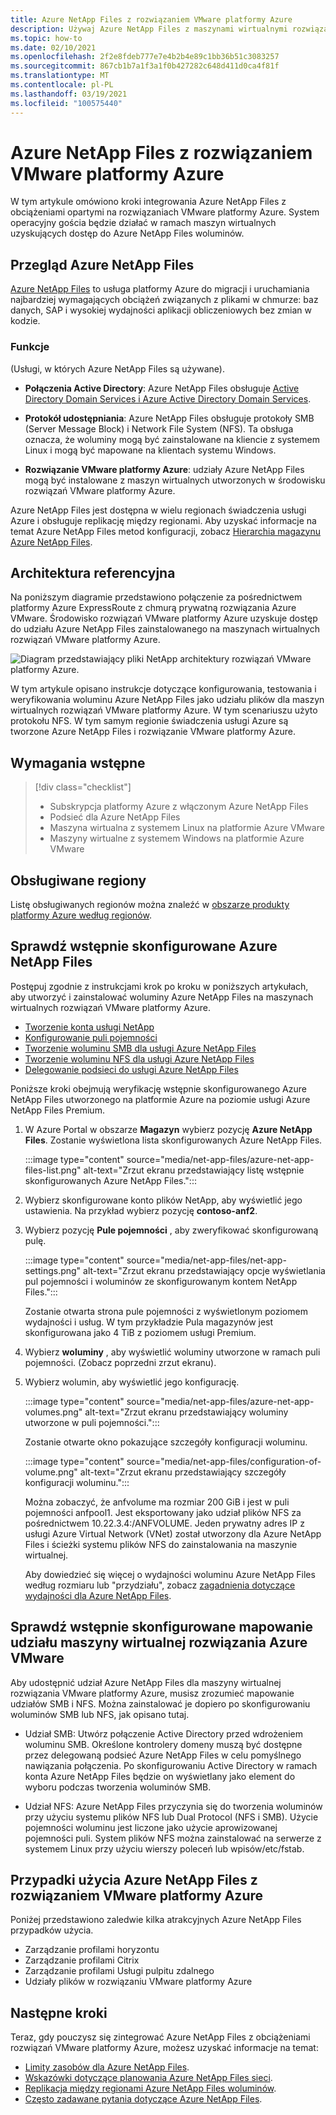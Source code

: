 ```yaml
---
title: Azure NetApp Files z rozwiązaniem VMware platformy Azure
description: Używaj Azure NetApp Files z maszynami wirtualnymi rozwiązań VMware platformy Azure do migrowania i synchronizowania danych między serwerami lokalnymi, maszynami wirtualnymi rozwiązań VMware platformy Azure i infrastrukturami chmury.
ms.topic: how-to
ms.date: 02/10/2021
ms.openlocfilehash: 2f2e8fdeb777e7e4b2b4e89c1bb36b51c3083257
ms.sourcegitcommit: 867cb1b7a1f3a1f0b427282c648d411d0ca4f81f
ms.translationtype: MT
ms.contentlocale: pl-PL
ms.lasthandoff: 03/19/2021
ms.locfileid: "100575440"
---
```

# <a name="azure-netapp-files-with-azure-vmware-solution"></a>Azure NetApp Files z rozwiązaniem VMware platformy Azure

W tym artykule omówiono kroki integrowania Azure NetApp Files z obciążeniami opartymi na rozwiązaniach VMware platformy Azure. System operacyjny gościa będzie działać w ramach maszyn wirtualnych uzyskujących dostęp do Azure NetApp Files woluminów. 

## <a name="azure-netapp-files-overview"></a>Przegląd Azure NetApp Files

[Azure NetApp Files](../azure-netapp-files/azure-netapp-files-introduction.md) to usługa platformy Azure do migracji i uruchamiania najbardziej wymagających obciążeń związanych z plikami w chmurze: baz danych, SAP i wysokiej wydajności aplikacji obliczeniowych bez zmian w kodzie.

### <a name="features"></a>Funkcje
(Usługi, w których Azure NetApp Files są używane).

- **Połączenia Active Directory**: Azure NetApp Files obsługuje [Active Directory Domain Services i Azure Active Directory Domain Services](../azure-netapp-files/create-active-directory-connections.md#decide-which-domain-services-to-use).

- **Protokół udostępniania**: Azure NetApp Files obsługuje protokoły SMB (Server Message Block) i Network File System (NFS). Ta obsługa oznacza, że woluminy mogą być zainstalowane na kliencie z systemem Linux i mogą być mapowane na klientach systemu Windows.

- **Rozwiązanie VMware platformy Azure**: udziały Azure NetApp Files mogą być instalowane z maszyn wirtualnych utworzonych w środowisku rozwiązań VMware platformy Azure.

Azure NetApp Files jest dostępna w wielu regionach świadczenia usługi Azure i obsługuje replikację między regionami. Aby uzyskać informacje na temat Azure NetApp Files metod konfiguracji, zobacz [Hierarchia magazynu Azure NetApp Files](../azure-netapp-files/azure-netapp-files-understand-storage-hierarchy.md).

## <a name="reference-architecture"></a>Architektura referencyjna

Na poniższym diagramie przedstawiono połączenie za pośrednictwem platformy Azure ExpressRoute z chmurą prywatną rozwiązania Azure VMware. Środowisko rozwiązań VMware platformy Azure uzyskuje dostęp do udziału Azure NetApp Files zainstalowanego na maszynach wirtualnych rozwiązań VMware platformy Azure.

![Diagram przedstawiający pliki NetApp architektury rozwiązań VMware platformy Azure.](media/net-app-files/net-app-files-topology.png)

W tym artykule opisano instrukcje dotyczące konfigurowania, testowania i weryfikowania woluminu Azure NetApp Files jako udziału plików dla maszyn wirtualnych rozwiązań VMware platformy Azure. W tym scenariuszu użyto protokołu NFS. W tym samym regionie świadczenia usługi Azure są tworzone Azure NetApp Files i rozwiązanie VMware platformy Azure.

## <a name="prerequisites"></a>Wymagania wstępne 

> [!div class="checklist"]
> * Subskrypcja platformy Azure z włączonym Azure NetApp Files
> * Podsieć dla Azure NetApp Files
> * Maszyna wirtualna z systemem Linux na platformie Azure VMware
> * Maszyny wirtualne z systemem Windows na platformie Azure VMware

## <a name="regions-supported"></a>Obsługiwane regiony

Listę obsługiwanych regionów można znaleźć w [obszarze produkty platformy Azure według regionów](https://azure.microsoft.com/global-infrastructure/services/?products=netapp,azure-vmware&regions=all).

## <a name="verify-pre-configured-azure-netapp-files"></a>Sprawdź wstępnie skonfigurowane Azure NetApp Files 

Postępuj zgodnie z instrukcjami krok po kroku w poniższych artykułach, aby utworzyć i zainstalować woluminy Azure NetApp Files na maszynach wirtualnych rozwiązań VMware platformy Azure.

- [Tworzenie konta usługi NetApp](../azure-netapp-files/azure-netapp-files-create-netapp-account.md)
- [Konfigurowanie puli pojemności](../azure-netapp-files/azure-netapp-files-set-up-capacity-pool.md)
- [Tworzenie woluminu SMB dla usługi Azure NetApp Files](../azure-netapp-files/azure-netapp-files-create-volumes-smb.md)
- [Tworzenie woluminu NFS dla usługi Azure NetApp Files](../azure-netapp-files/azure-netapp-files-create-volumes.md)
- [Delegowanie podsieci do usługi Azure NetApp Files](../azure-netapp-files/azure-netapp-files-delegate-subnet.md)

Poniższe kroki obejmują weryfikację wstępnie skonfigurowanego Azure NetApp Files utworzonego na platformie Azure na poziomie usługi Azure NetApp Files Premium.

1. W Azure Portal w obszarze **Magazyn** wybierz pozycję **Azure NetApp Files**. Zostanie wyświetlona lista skonfigurowanych Azure NetApp Files. 

    :::image type="content" source="media/net-app-files/azure-net-app-files-list.png" alt-text="Zrzut ekranu przedstawiający listę wstępnie skonfigurowanych Azure NetApp Files."::: 

2. Wybierz skonfigurowane konto plików NetApp, aby wyświetlić jego ustawienia. Na przykład wybierz pozycję **contoso-anf2**. 

3. Wybierz pozycję **Pule pojemności** , aby zweryfikować skonfigurowaną pulę. 

    :::image type="content" source="media/net-app-files/net-app-settings.png" alt-text="Zrzut ekranu przedstawiający opcje wyświetlania pul pojemności i woluminów ze skonfigurowanym kontem NetApp Files.":::

    Zostanie otwarta strona pule pojemności z wyświetlonym poziomem wydajności i usług. W tym przykładzie Pula magazynów jest skonfigurowana jako 4 TiB z poziomem usługi Premium.

4. Wybierz **woluminy** , aby wyświetlić woluminy utworzone w ramach puli pojemności. (Zobacz poprzedni zrzut ekranu).

5. Wybierz wolumin, aby wyświetlić jego konfigurację.  

    :::image type="content" source="media/net-app-files/azure-net-app-volumes.png" alt-text="Zrzut ekranu przedstawiający woluminy utworzone w puli pojemności.":::

    Zostanie otwarte okno pokazujące szczegóły konfiguracji woluminu.

    :::image type="content" source="media/net-app-files/configuration-of-volume.png" alt-text="Zrzut ekranu przedstawiający szczegóły konfiguracji woluminu.":::

    Można zobaczyć, że anfvolume ma rozmiar 200 GiB i jest w puli pojemności anfpool1. Jest eksportowany jako udział plików NFS za pośrednictwem 10.22.3.4:/ANFVOLUME. Jeden prywatny adres IP z usługi Azure Virtual Network (VNet) został utworzony dla Azure NetApp Files i ścieżki systemu plików NFS do zainstalowania na maszynie wirtualnej.

    Aby dowiedzieć się więcej o wydajności woluminu Azure NetApp Files według rozmiaru lub "przydziału", zobacz [zagadnienia dotyczące wydajności dla Azure NetApp Files](../azure-netapp-files/azure-netapp-files-performance-considerations.md). 

## <a name="verify-pre-configured-azure-vmware-solution-vm-share-mapping"></a>Sprawdź wstępnie skonfigurowane mapowanie udziału maszyny wirtualnej rozwiązania Azure VMware

Aby udostępnić udział Azure NetApp Files dla maszyny wirtualnej rozwiązania VMware platformy Azure, musisz zrozumieć mapowanie udziałów SMB i NFS. Można zainstalować je dopiero po skonfigurowaniu woluminów SMB lub NFS, jak opisano tutaj.

- Udział SMB: Utwórz połączenie Active Directory przed wdrożeniem woluminu SMB. Określone kontrolery domeny muszą być dostępne przez delegowaną podsieć Azure NetApp Files w celu pomyślnego nawiązania połączenia. Po skonfigurowaniu Active Directory w ramach konta Azure NetApp Files będzie on wyświetlany jako element do wyboru podczas tworzenia woluminów SMB.

- Udział NFS: Azure NetApp Files przyczynia się do tworzenia woluminów przy użyciu systemu plików NFS lub Dual Protocol (NFS i SMB). Użycie pojemności woluminu jest liczone jako użycie aprowizowanej pojemności puli. System plików NFS można zainstalować na serwerze z systemem Linux przy użyciu wierszy poleceń lub wpisów/etc/fstab.

## <a name="use-cases-of-azure-netapp-files-with-azure-vmware-solution"></a>Przypadki użycia Azure NetApp Files z rozwiązaniem VMware platformy Azure

Poniżej przedstawiono zaledwie kilka atrakcyjnych Azure NetApp Files przypadków użycia. 
- Zarządzanie profilami horyzontu
- Zarządzanie profilami Citrix
- Zarządzanie profilami Usługi pulpitu zdalnego
- Udziały plików w rozwiązaniu VMware platformy Azure

## <a name="next-steps"></a>Następne kroki

Teraz, gdy pouczysz się zintegrować Azure NetApp Files z obciążeniami rozwiązań VMware platformy Azure, możesz uzyskać informacje na temat:

- [Limity zasobów dla Azure NetApp Files](../azure-netapp-files/azure-netapp-files-resource-limits.md#resource-limits).
- [Wskazówki dotyczące planowania Azure NetApp Files sieci](../azure-netapp-files/azure-netapp-files-network-topologies.md).
- [Replikacja między regionami Azure NetApp Files woluminów](../azure-netapp-files/cross-region-replication-introduction.md). 
- [Często zadawane pytania dotyczące Azure NetApp Files](../azure-netapp-files/azure-netapp-files-faqs.md).
